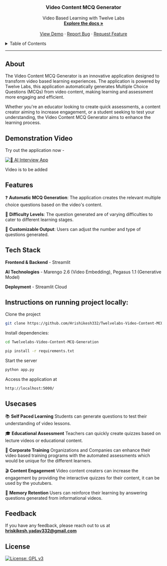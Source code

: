 <br />
<div align="center">
  <h3 align="center">Video Content MCQ Generator</h3>
  <p align="center">
    Video Based Learning with Twelve Labs
    <br />
    <a href="https://github.com/Hrishikesh332/Twelvelabs-Video-Content-MCQ-Generation"><strong>Explore the docs »</strong></a>
    <br />
    <br />
    <a href="https://github.com/Hrishikesh332/Twelvelabs-Video-Content-MCQ-Generation">View Demo</a>
    ·
    <a href="https://github.com/Hrishikesh332/Twelvelabs-Video-Content-MCQ-Generation/issues">Report Bug</a>
    ·
    <a href="https://github.com/Hrishikesh332/Twelvelabs-Video-Content-MCQ-Generation/issues">Request Feature</a>
  </p>
</div>



<details>
  <summary>Table of Contents</summary>
  <ol>
    <li><a href="#About">About</a></li>
    <li><a href="#Features">Features</a></li>
    <li><a href="#Tech-Stack">Tech Stack</a></li>
    <li><a href="#Instructions-on-running-project-locally">Instructions on running project locally</a></li>
        <li><a href="#Usecases">Usecase</a></li>
    <li><a href="#Feedback">Feedback</a></li>
  </ol>
</details>

------

## About

The Video Content MCQ Generator is an innovative application designed to transform video based learning experiences. The application is powered by Twelve Labs, this application automatically generates Multiple Choice Questions (MCQs) from video content, making learning and assessment more engaging and efficient.

Whether you're an educator looking to create quick assessments, a content creator aiming to increase engagement, or a student seeking to test your understanding, the Video Content MCQ Generator aims to enhance the learning process.


## Demonstration Video

Try out the application now -

[![📝 AI Interview App](https://img.shields.io/badge/Video_Content_MCQ_Generator-📝_Launch_the_App-4CAF50?style=for-the-badge)](https://video-mcq-generator.streamlit.app/)


Video is to be added

## Features

❓ **Automatic MCQ Generation**: The application creates the relevant multiple choice questions based on the video's content.

🎯 **Difficulty Levels**: The question generated are of varying difficulties to cater to different learning stages.

📝️ **Customizable Output**: Users can adjust the number and type of questions generated.

## Tech Stack

**Frontend & Backend** - Streamlit

**AI Technologies** - Marengo 2.6 (Video Embedding), Pegasus 1.1 (Generative Model)
 
**Deployment** - Streamlit Cloud
 
 ## Instructions on running project locally:

Clone the project

```bash
git clone https://github.com/Hrishikesh332/Twelvelabs-Video-Content-MCQ-Generation.git
```

Install dependencies:

```bash
cd Twelvelabs-Video-Content-MCQ-Generation

pip install -r requirements.txt
```


Start the server

```bash
python app.py
```

Access the application at

```bash
http://localhost:5000/
```


## Usecases

📚️ **Self Paced Learning** Students can generate questions to test their understanding of video lessons.

🎓 **Educational Assessment** Teachers can quickly create quizzes based on lecture videos or educational content.

🏢️ **Corporate Training** Organizations and Companies can enhance their video based training programs with the automated assessments which would be unique for the different learners.

🎬 **Content Engagement** Video content creaters can increase the engagement by providing the interactive quizzes for their content, it can be used by the youtubers.


🧠 **Memory Retention** Users can reinforce their learning by answering questions generated from informational videos.


## Feedback

If you have any feedback, please reach out to us at **hriskikesh.yadav332@gmail.com**


## License

[![License: GPL v3](https://img.shields.io/badge/License-GPLv3-blue.svg)](https://www.gnu.org/licenses/gpl-3.0)

